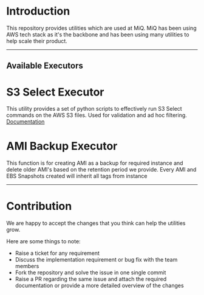 # Introduction

This repository provides utilities which are used at MiQ.
MiQ has been using AWS tech stack as it's the backbone and has been using many utilities to help scale their product.

---
 Available Executors
---

# S3 Select Executor

This utility provides a set of python scripts to effectively run S3 Select commands on the AWS S3 files. 
Used for validation and ad hoc filtering. [Documentation](s3_select_executor/README.md)


# AMI Backup Executor

This function is for creating AMI as a backup for required instance and delete older AMI's based on the retention period we provide. Every AMI and EBS Snapshots created will inherit all tags from instance


---

# Contribution
We are happy to accept the changes that you think can help the utilities grow.

Here are some things to note:

* Raise a ticket for any requirement
* Discuss the implementation requirement or bug fix with the team members
* Fork the repository and solve the issue in one single commit
* Raise a PR regarding the same issue and attach the required documentation or provide a more detailed overview of the changes
 
